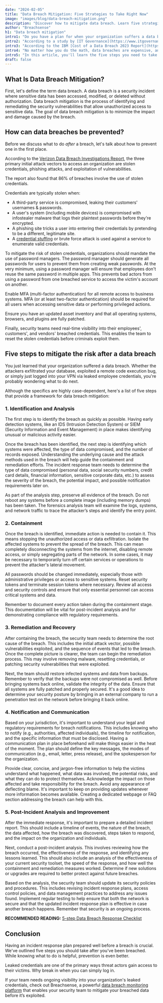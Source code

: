 ```yaml
---
date: "2024-02-05"
title: "Data Breach Mitigation: Five Strategies to Take Right Now"
image: "images/blog/data-breach-mitigation.png"
description: "Discover how to mitigate data breach. Learn five strategies that will help you mitigate the risk of a data breach." 
author: "Breachsense"
h1: "Data breach mitigation"
intro1: "Do you have a plan for when your organization suffers a data breach? Looking for advice on what needs to be in your incident response plan?"
intro2: "According to a study by [IT Governance](https://www.itgovernance.co.uk/blog/list-of-data-breaches-and-cyber-attacks-in-2023), over 8.2 billion records were breached in 2023 just in third-party data breaches alone."
intro3: "According to the IBM [Cost of a Data Breach 2023 Report](https://www.ibm.com/reports/data-breach), the average data breach cost reached a record high of USD 4.45 million."
intro4: "No matter how you do the math, data breaches are expensive, and the longer it takes to mitigate them, the more expensive they become."
intro5: "In this article, you'll learn the five steps you need to take to mitigate a data breach."
draft: false
---
```

## What Is Data Breach Mitigation?

First, let\'s define the term data breach. A data breach is a security incident where sensitive data has been accessed, modified, or deleted without authorization. Data breach mitigation is the process of identifying and remediating the security vulnerabilities that allow unauthorized access to sensitive data. The goal of data breach mitigation is to minimize the impact and damage caused by the breach.

## How can data breaches be prevented?

Before we discuss what to do *after* a breach, let's talk about how to prevent one in the first place.

According to the [Verizon Data Breach Investigations Report](https://www.verizon.com/business/resources/T34b/reports/2023-data-breach-investigations-report-dbir.pdf), the three primary initial attack vectors to access an organization are stolen credentials, phishing attacks, and exploitation of vulnerabilities.

The report also found that 86% of breaches involve the use of stolen credentials.

Credentials are typically stolen when:

- A third-party service is compromised, leaking their customers' usernames &amp; passwords.
- A user's system (including mobile devices) is compromised with infostealer malware that logs their plaintext passwords before they're encrypted.
- A phishing site tricks a user into entering their credentials by pretending to be a different, legitimate site.
- A [credential stuffing](https://www.breachsense.com/blog/credential-stuffing-attack/) or brute force attack is used against a service to enumerate valid credentials.

To mitigate the risk of stolen credentials, organizations should mandate the use of password managers. The password manager should generate all passwords for users to prevent them from creating weak passwords. At the very minimum, using a password manager will ensure that employees don't reuse the same password in multiple apps. This prevents bad actors from using a password from one breached service to access the victim's account on another.

Enable MFA (multi-factor authentication) for all remote access to business systems. MFA (or at least two-factor authentication) should be required for all users when accessing sensitive data or performing privileged actions.

Ensure you have an updated asset inventory and that all operating systems, browsers, and plugins are fully patched.

Finally, security teams need real-time visibility into their employees', customers', and vendors' breached credentials. This enables the team to reset the stolen credentials before criminals exploit them.

## Five steps to mitigate the risk after a data breach

You just learned that your organization suffered a data breach. Whether the attackers exfiltrated your database, exploited a remote code execution bug, or simply just logged into your VPN via leaked employee credentials, you're probably wondering what to do next.

Although the specifics are highly case-dependent, here's a list of five steps that provide a framework for data breach mitigation:
### 1. Identification and Analysis 

  The first step is to identify the breach as quickly as possible. Having early detection systems, like an IDS (Intrusion Detection System) or SIEM (Security Information and Event Management) in place makes identifying unusual or malicious activity easier.

  Once the breach has been identified, the next step is identifying which systems were affected, the type of data compromised, and the number of records exposed. Understanding the underlying cause and the attack methods used in the breach will help guide the containment and remediation efforts. The incident response team needs to determine the type of data compromised (personal data, social security numbers, credit card details, financial information, sensitive corporate data, etc.) to assess the severity of the breach, the potential impact, and possible notification requirements later on.   

  As part of the analysis step, preserve all evidence of the breach. Do not reboot any systems before a complete image (including memory dumps) has been taken. The forensics analysis team will examine the logs, systems, and network traffic to trace the attacker’s steps and identify the entry point.

### 2. Containment

  Once the breach is identified, immediate action is needed to contain it. This means stopping the unauthorized access or data exfiltration. Isolate the affected systems to prevent the spread of the breach. This can mean completely disconnecting the systems from the internet, disabling remote access, or simply segregating parts of the network. In some cases, it may be necessary to temporarily turn off certain services or operations to prevent the attacker's lateral movement.

  All passwords should be changed immediately, especially those with administrative privileges or access to sensitive systems. Reset security tokens and terminate session tokens where necessary. Review all access and security controls and ensure that only essential personnel can access critical systems and data.

  Remember to document every action taken during the containment stage. This documentation will be vital for post-incident analysis and for demonstrating compliance with regulatory requirements.

      
### 3. Remediation and Recovery 

  After containing the breach, the security team needs to determine the root cause of the breach. This includes the initial attack vector, possible vulnerabilities exploited, and the sequence of events that led to the breach. Once the complete picture is clearer, the team can begin the remediation process. This may involve removing malware, resetting credentials, or patching security vulnerabilities that were exploited.   
      
  Next, the team should restore infected systems and data from backups. Remember to verify that the backups were not compromised as well. Before bringing systems back online, validate the integrity of the data. Ensure that all systems are fully patched and properly secured. It's a good idea to determine your security posture by bringing in an external company to run a penetration test on the network before bringing it back online.

### 4. Notification and Communication 

  Based on your jurisdiction, it's important to understand your legal and regulatory requirements for breach notifications. This includes knowing who to notify (e.g., authorities, affected individuals), the timeline for notification, and the specific information that must be disclosed. Having a communication plan in place beforehand will make things easier in the heat of the moment. The plan should define the key messages, the modes of communication (e.g., email, letter, press release), and the spokesperson for the organization.  
      
  Provide clear, concise, and jargon-free information to help the victims understand what happened, what data was involved, the potential risks, and what they can do to protect themselves. Acknowledge the impact on those affected and take responsibility for the breach. Avoid any appearance of deflecting blame. It's important to keep on providing updates whenever more information becomes available. Creating a dedicated webpage or FAQ section addressing the breach can help with this.

### 5. Post-Incident Analysis and Improvement  

  After the immediate response, it's important to prepare a detailed incident report. This should include a timeline of events, the nature of the breach, the data affected, how the breach was discovered, steps taken to respond, and the impact on the organization and individuals.

  Next, conduct a post-incident analysis. This involves reviewing how the breach occurred, the effectiveness of the response, and identifying any lessons learned. This should also include an analysis of the effectiveness of your current security toolset, the speed of the response, and how well the containment and remediation measures worked. Determine if new solutions or upgrades are required to better protect against future breaches.

Based on the analysis, the security team should update its security policies and procedures. This includes revising incident response plans, access control policies, and data management practices to address any issues found. Implement regular testing to help ensure that both the network is secure and that the updated incident response plan is effective in case another breach happens. Remember that security is an ongoing process.

**RECOMMENDED READING:** [5-step Data Breach Response Checklist](https://www.breachsense.com/blog/data-breach-response-checklist/)

## Conclusion

Having an incident response plan prepared well before a breach is crucial. We've outlined five steps you should take after you've been breached. While knowing what to do is helpful, prevention is even better.

Leaked credentials are one of the primary ways threat actors gain access to their victims. Why break in when you can simply log in.

If your team needs ongoing visibility into your organization's leaked credentials, check out Breachsense, a powerful [data breach monitoring platform](https://www.breachsense.com/data-breach-monitoring/) that enables your security team to mitigate your breached data before it’s exploited.
